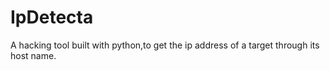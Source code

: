 # IpDetecta
 A  hacking tool built with python,to get the ip address of a target through its host name.

